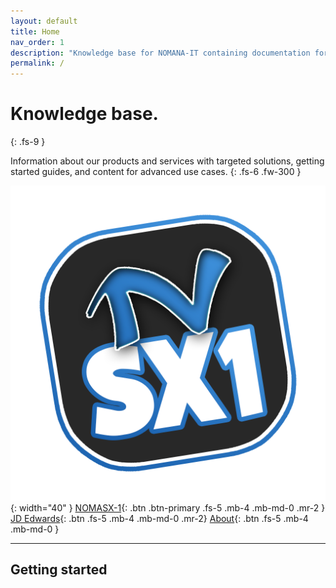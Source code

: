 ```yaml
---
layout: default
title: Home
nav_order: 1
description: "Knowledge base for NOMANA-IT containing documentation for NOMASX1 and others usefull references."
permalink: /
---
```


# Knowledge base.
{: .fs-9 }

Information about our products and services with targeted solutions, getting started guides, and content for advanced use cases.
{: .fs-6 .fw-300 }

![NOMASX-1](/assets/nomasx1.png){: width="40" } [NOMASX-1](/nomasx1){: .btn .btn-primary .fs-5 .mb-4 .mb-md-0 .mr-2 } [JD Edwards](/jdedwards){: .btn .fs-5 .mb-4 .mb-md-0 .mr-2} [About](/about){: .btn .fs-5 .mb-4 .mb-md-0 }

---

## Getting started


